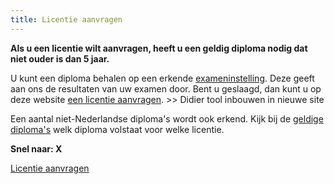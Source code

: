 ```yaml
---
title: Licentie aanvragen
---
```

**Als u een licentie wilt aanvragen, heeft u een geldig diploma nodig dat niet ouder is dan 5 jaar.**

U kunt een diploma behalen op een erkende [exameninstelling](/wat-wij-doen/exameninstellingen/welke-exameninstellingen-zijn-er). Deze geeft aan ons de resultaten van uw examen door. Bent u geslaagd, dan kunt u op deze website [een licentie aanvragen](https://www.erkenningen.nl/Default.aspx?tabid=153). >> Didier tool inbouwen in nieuwe site

Een aantal niet-Nederlandse diploma's wordt ook erkend. Kijk bij de [geldige diploma's](/licenties/licentie-aanvragen/ik-heb-al-een-diploma) welk diploma volstaat voor welke licentie.

**Snel naar: X**

[Licentie aanvragen](https://www.erkenningen.nl/Default.aspx?tabid=153)

<link-container>
<link-button link='{"name": "Geldige diplomas","url": "/licenties/licentie-aanvragen/geldige-diplomas"}'></link-button>
</link-container>
